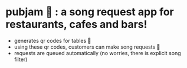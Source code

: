 # pubjam 🎸 : a song request app for restaurants, cafes and bars!

* generates qr codes for tables 🥂 
* using these qr codes, customers can make song requests 🎤
* requests are queued automatically (no worries, there is explicit song filter) 

